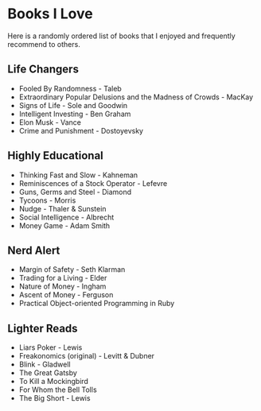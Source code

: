 # Books I Love

Here is a randomly ordered list of books that I enjoyed and frequently recommend to others.   
## Life Changers

* Fooled By Randomness - Taleb
* Extraordinary Popular Delusions and the Madness of Crowds - MacKay
* Signs of Life - Sole and Goodwin
* Intelligent Investing - Ben Graham 
* Elon Musk - Vance
* Crime and Punishment - Dostoyevsky

## Highly Educational 

* Thinking Fast and Slow - Kahneman  
* Reminiscences of a Stock Operator - Lefevre
* Guns, Germs and Steel - Diamond 
* Tycoons - Morris
* Nudge - Thaler & Sunstein 
* Social Intelligence - Albrecht
* Money Game - Adam Smith

## Nerd Alert 

* Margin of Safety - Seth Klarman 
* Trading for a Living - Elder
* Nature of Money - Ingham 
* Ascent of Money - Ferguson 
* Practical Object-oriented Programming in Ruby

## Lighter Reads

* Liars Poker - Lewis 
* Freakonomics (original) - Levitt & Dubner 
* Blink - Gladwell
* The Great Gatsby
* To Kill a Mockingbird 
* For Whom the Bell Tolls 
* The Big Short - Lewis